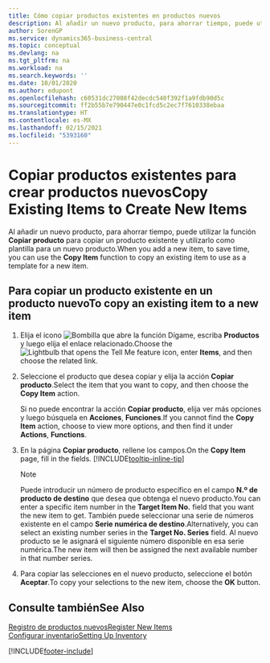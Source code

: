 ```yaml
---
title: Cómo copiar productos existentes en productos nuevos
description: Al añadir un nuevo producto, para ahorrar tiempo, puede utilizar la función Copiar producto para copiar un producto existente y utilizarlo como plantilla para un nuevo producto.
author: SorenGP
ms.service: dynamics365-business-central
ms.topic: conceptual
ms.devlang: na
ms.tgt_pltfrm: na
ms.workload: na
ms.search.keywords: ''
ms.date: 10/01/2020
ms.author: edupont
ms.openlocfilehash: c60531dc27008f42decdc540f392f1a9fdb90d5c
ms.sourcegitcommit: ff2b55b7e790447e0c1fcd5c2ec7f7610338ebaa
ms.translationtype: HT
ms.contentlocale: es-MX
ms.lasthandoff: 02/15/2021
ms.locfileid: "5393160"
---
```

# <a name="copy-existing-items-to-create-new-items"></a><span data-ttu-id="ab211-103">Copiar productos existentes para crear productos nuevos</span><span class="sxs-lookup"><span data-stu-id="ab211-103">Copy Existing Items to Create New Items</span></span>

<span data-ttu-id="ab211-104">Al añadir un nuevo producto, para ahorrar tiempo, puede utilizar la función **Copiar producto** para copiar un producto existente y utilizarlo como plantilla para un nuevo producto.</span><span class="sxs-lookup"><span data-stu-id="ab211-104">When you add a new item, to save time, you can use the **Copy Item** function to copy an existing item to use as a template for a new item.</span></span>  

## <a name="to-copy-an-existing-item-to-a-new-item"></a><span data-ttu-id="ab211-105">Para copiar un producto existente en un producto nuevo</span><span class="sxs-lookup"><span data-stu-id="ab211-105">To copy an existing item to a new item</span></span>

1. <span data-ttu-id="ab211-106">Elija el icono ![Bombilla que abre la función Dígame](media/ui-search/search_small.png "Dígame qué desea hacer"), escriba **Productos** y luego elija el enlace relacionado.</span><span class="sxs-lookup"><span data-stu-id="ab211-106">Choose the ![Lightbulb that opens the Tell Me feature](media/ui-search/search_small.png "Tell me what you want to do") icon, enter **Items**, and then choose the related link.</span></span>  
2. <span data-ttu-id="ab211-107">Seleccione el producto que desea copiar y elija la acción **Copiar producto**.</span><span class="sxs-lookup"><span data-stu-id="ab211-107">Select the item that you want to copy, and then choose the **Copy Item** action.</span></span>  

    <span data-ttu-id="ab211-108">Si no puede encontrar la acción **Copiar producto**, elija ver más opciones y luego búsquela en **Acciones**, **Funciones**.</span><span class="sxs-lookup"><span data-stu-id="ab211-108">If you cannot find the **Copy Item** action, choose to view more options, and then find it under **Actions**, **Functions**.</span></span>  

3. <span data-ttu-id="ab211-109">En la página **Copiar producto**, rellene los campos.</span><span class="sxs-lookup"><span data-stu-id="ab211-109">On the **Copy Item** page, fill in the fields.</span></span> [!INCLUDE[tooltip-inline-tip](includes/tooltip-inline-tip_md.md)]

    > [!NOTE]  
    > <span data-ttu-id="ab211-110">Puede introducir un número de producto específico en el campo **N.º de producto de destino** que desea que obtenga el nuevo producto.</span><span class="sxs-lookup"><span data-stu-id="ab211-110">You can enter a specific item number in the **Target Item No.** field that you want the new item to get.</span></span> <span data-ttu-id="ab211-111">También puede seleccionar una serie de números existente en el campo **Serie numérica de destino**.</span><span class="sxs-lookup"><span data-stu-id="ab211-111">Alternatively, you can select an existing number series in the **Target No. Series** field.</span></span> <span data-ttu-id="ab211-112">Al nuevo producto se le asignará el siguiente número disponible en esa serie numérica.</span><span class="sxs-lookup"><span data-stu-id="ab211-112">The new item will then be assigned the next available number in that number series.</span></span>  

4. <span data-ttu-id="ab211-113">Para copiar las selecciones en el nuevo producto, seleccione el botón **Aceptar**.</span><span class="sxs-lookup"><span data-stu-id="ab211-113">To copy your selections to the new item, choose the **OK** button.</span></span>  

## <a name="see-also"></a><span data-ttu-id="ab211-114">Consulte también</span><span class="sxs-lookup"><span data-stu-id="ab211-114">See Also</span></span>

[<span data-ttu-id="ab211-115">Registro de productos nuevos</span><span class="sxs-lookup"><span data-stu-id="ab211-115">Register New Items</span></span>](inventory-how-register-new-items.md)  
[<span data-ttu-id="ab211-116">Configurar inventario</span><span class="sxs-lookup"><span data-stu-id="ab211-116">Setting Up Inventory</span></span>](inventory-setup-inventory.md)  


[!INCLUDE[footer-include](includes/footer-banner.md)]